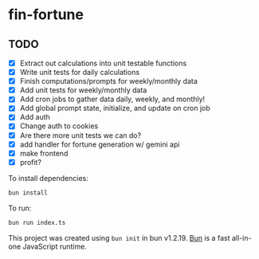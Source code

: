 # fin-fortune

## TODO
- [x] Extract out calculations into unit testable functions
- [x] Write unit tests for daily calculations
- [x] Finish computations/prompts for weekly/monthly data
- [x] Add unit tests for weekly/monthly data
- [x] Add cron jobs to gather data daily, weekly, and monthly!
- [x] Add global prompt state, initialize, and update on cron job
- [x] Add auth
- [x] Change auth to cookies
- [x] Are there more unit tests we can do?
- [x] add handler for fortune generation w/ gemini api
- [x] make frontend
- [x] profit?

To install dependencies:

```bash
bun install
```

To run:

```bash
bun run index.ts
```

This project was created using `bun init` in bun v1.2.19. [Bun](https://bun.com) is a fast all-in-one JavaScript runtime.
